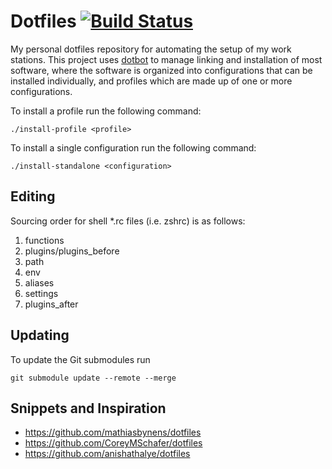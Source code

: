 # Dotfiles [![Build Status](https://travis-ci.com/e-dang/dotfiles.svg?branch=master)](https://travis-ci.com/e-dang/dotfiles)

My personal dotfiles repository for automating the setup of my work stations. This project uses [dotbot](https://github.com/anishathalye/dotbot) to manage linking and installation of most software, where the software is organized into configurations that can be installed individually, and profiles which are made up of one or more configurations.

To install a profile run the following command:

```
./install-profile <profile>
```

To install a single configuration run the following command:

```
./install-standalone <configuration>
```

## Editing

Sourcing order for shell \*.rc files (i.e. zshrc) is as follows:

1. functions
2. plugins/plugins_before
3. path
4. env
5. aliases
6. settings
7. plugins_after

## Updating

To update the Git submodules run

```
git submodule update --remote --merge
```

## Snippets and Inspiration

-   https://github.com/mathiasbynens/dotfiles
-   https://github.com/CoreyMSchafer/dotfiles
-   https://github.com/anishathalye/dotfiles

